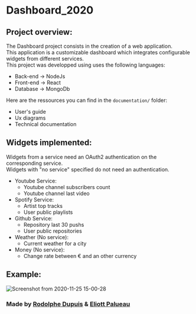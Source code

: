 # Dashboard_2020



## Project overview: 

The Dashboard project consists in the creation of a web application.  
This application is a customizable dashboard which integrates configurable widgets from different services.  
This project was developped using uses the following languages:  
- Back-end → NodeJs
- Front-end → React
- Database → MongoDb
  
Here are the ressources you can find in the `documentation/` folder:  
- User's guide 
- Ux diagrams
- Technical documentation

## Widgets implemented:  
Widgets from a service need an OAuth2 authentication on the corresponding service.  
Widgets with "no service" specified do not need an authentication.  
- Youtube Service:
  - Youtube channel subscribers count
  - Youtube channel last video
- Spotify Service:
  - Artist top tracks
  - User public playlists
- Github Service:
  - Repository last 30 pushs
  - User public repositories
- Weather (No service):
  - Current weather for a city
- Money (No service):
  - Change rate between € and an other currency  
  
## Example:
  
![Screenshot from 2020-11-25 15-00-28](https://user-images.githubusercontent.com/44638280/100238005-fb3d5080-2f2f-11eb-985f-5ea532be5cb0.png)

 

### Made by [Rodolphe Dupuis](https://github.com/rodolphedps) & [Eliott Palueau](https://github.com/EliottPal)
